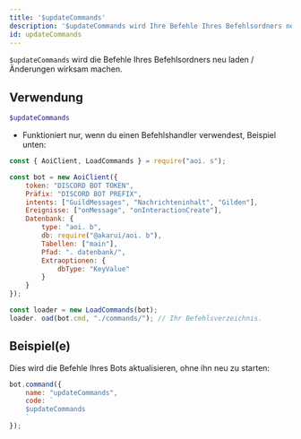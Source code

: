 ```yaml
---
title: '$updateCommands'
description: '$updateCommands wird Ihre Befehle Ihres Befehlsordners neu laden / werden Änderungen wirksam.'
id: updateCommands
---
```


`$updateCommands` wird die Befehle Ihres Befehlsordners neu laden / Änderungen wirksam machen.

## Verwendung

```php
$updateCommands
```

* Funktioniert nur, wenn du einen Befehlshandler verwendest, Beispiel unten:

```javascript
const { AoiClient, LoadCommands } = require("aoi. s");

const bot = new AoiClient({
    token: "DISCORD BOT TOKEN",
    Präfix: "DISCORD BOT PREFIX",
    intents: ["GuildMessages", "Nachrichteninhalt", "Gilden"],
    Ereignisse: ["onMessage", "onInteractionCreate"],
    Datenbank: {
        type: "aoi. b",
        db: require("@akarui/aoi. b"),
        Tabellen: ["main"],
        Pfad: ". datenbank/",
        Extraoptionen: {
            dbType: "KeyValue"
        }
    }
});

const loader = new LoadCommands(bot);
loader. oad(bot.cmd, "./commands/"); // Ihr Befehlsverzeichnis.
```

## Beispiel(e)

Dies wird die Befehle Ihres Bots aktualisieren, ohne ihn neu zu starten:

```javascript
bot.command({
    name: "updateCommands",
    code: `
    $updateCommands
    `
});
```